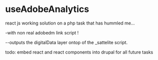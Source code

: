 # useAdobeAnalytics


react js working solution on a php task that has hummled me...

-with non real adobedm link script !

--outputs the digitalData layer ontop of the _sattelite script.

todo: embed react and react components into drupal for all future tasks 




